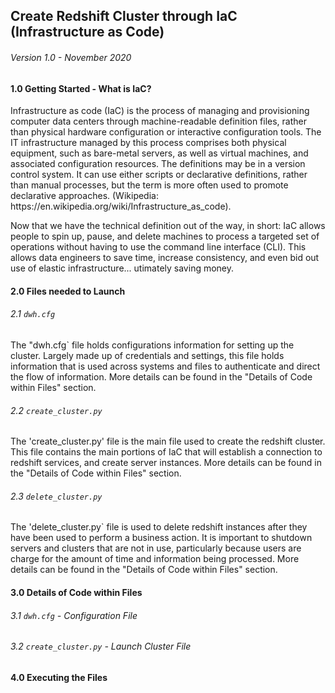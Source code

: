 ## Create Redshift Cluster through IaC (Infrastructure as Code)
###### Version 1.0 - November 2020

#### 1.0 Getting Started - What is IaC?

<p>Infrastructure as code (IaC) is the process of managing and provisioning computer data centers through machine-readable definition files, rather than physical hardware configuration or interactive configuration tools. The IT infrastructure managed by this process comprises both physical equipment, such as bare-metal servers, as well as virtual machines, and associated configuration resources. The definitions may be in a version control system. It can use either scripts or declarative definitions, rather than manual processes, but the term is more often used to promote declarative approaches. (Wikipedia: https://en.wikipedia.org/wiki/Infrastructure_as_code).</p>

<p>Now that we have the technical definition out of the way, in short: IaC allows people to spin up, pause, and delete machines to process a targeted set of operations without having to use the command line interface (CLI). This allows data engineers to save time, increase consistency, and even bid out use of elastic infrastructure... utimately saving money.</p>

#### 2.0 Files needed to Launch

###### 2.1 `dwh.cfg`

<p> The "dwh.cfg` file holds configurations information for setting up the cluster. Largely made up of credentials and settings, this file holds information that is used across systems and files to authenticate and direct the flow of information. More details can be found in the "Details of Code within Files" section.</p>

###### 2.2 `create_cluster.py`

<p> The 'create_cluster.py' file is the main file used to create the redshift cluster. This file contains the main portions of IaC that will establish a connection to redshift services, and create server instances. More details can be found in the "Details of Code within Files" section.</p>

###### 2.3 `delete_cluster.py`

<p> The 'delete_cluster.py` file is used to delete redshift instances after they have been used to perform a business action. It is important to shutdown servers and clusters that are not in use, particularly because users are charge for the amount of time and information being processed. More details can be found in the "Details of Code within Files" section.</p>

#### 3.0 Details of Code within Files

###### 3.1 `dwh.cfg` - Configuration File

###### 3.2 `create_cluster.py` - Launch Cluster File

#### 4.0 Executing the Files
